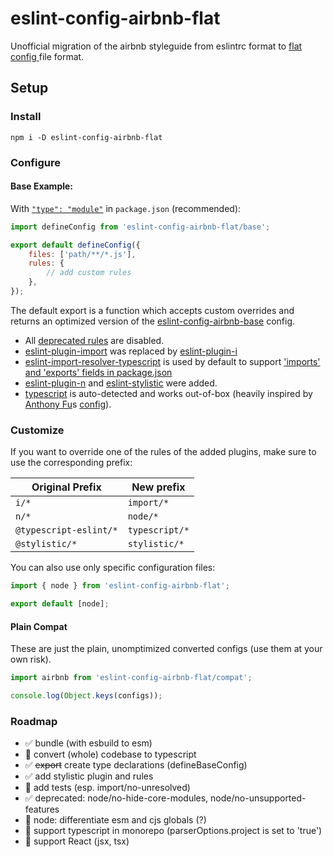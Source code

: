# eslint-config-airbnb-flat

Unofficial migration of the airbnb styleguide from eslintrc format to [flat config ](https://eslint.org/docs/latest/use/configure/configuration-files-new) file format.

## Setup

### Install

```
npm i -D eslint-config-airbnb-flat
```

### Configure

#### Base Example:

With [`"type": "module"`](https://nodejs.org/api/packages.html#type) in `package.json` (recommended):

```js
import defineConfig from 'eslint-config-airbnb-flat/base';

export default defineConfig({
	files: ['path/**/*.js'],
	rules: {
		// add custom rules
	},
});
```

The default export is a function which accepts custom overrides and returns an optimized version of the [eslint-config-airbnb-base](https://github.com/airbnb/javascript/tree/master/packages/eslint-config-airbnb-base) config.

- All [deprecated rules](./legacy.json) are disabled.
- [eslint-plugin-import](https://github.com/import-js/eslint-plugin-import) was replaced by [eslint-plugin-i](https://github.com/un-es/eslint-plugin-i)
- [eslint-import-resolver-typescript](https://www.npmjs.com/package/eslint-import-resolver-typescript) is used by default to support ['imports' and 'exports' fields in package.json](https://github.com/import-js/eslint-plugin-import/issues/1868)
- [eslint-plugin-n](https://github.com/eslint-community/eslint-plugin-n) and [eslint-stylistic](https://github.com/eslint-stylistic/eslint-stylistic) were added.
- [typescript](https://www.typescriptlang.org/) is auto-detected and works out-of-box (heavily inspired by [Anthony Fu](https://github.com/antfu)s [config](https://github.com/antfu/eslint-config/tree/main)).

### Customize

If you want to override one of the rules of the added plugins, make sure to use the corresponding prefix:

| Original Prefix        | New prefix     |
| ---------------------- | -------------- |
| `i/*`                  | `import/*`     |
| `n/*`                  | `node/*`       |
| `@typescript-eslint/*` | `typescript/*` |
| `@stylistic/*`         | `stylistic/*`  |

You can also use only specific configuration files:

```js
import { node } from 'eslint-config-airbnb-flat';

export default [node];
```

#### Plain Compat

These are just the plain, unomptimized converted configs (use them at your own risk).

```js
import airbnb from 'eslint-config-airbnb-flat/compat';

console.log(Object.keys(configs));
```

### Roadmap

- ✅ bundle (with esbuild to esm)
- 🔳 convert (whole) codebase to typescript
- ✅ ~~export~~ create type declarations (defineBaseConfig)
- ✅ add stylistic plugin and rules
- 🔳 add tests (esp. import/no-unresolved)
- ✅ deprecated: node/no-hide-core-modules, node/no-unsupported-features
- 🔳 node: differentiate esm and cjs globals (?)
- 🔳 support typescript in monorepo (parserOptions.project is set to 'true')
- 🔳 support React (jsx, tsx)
